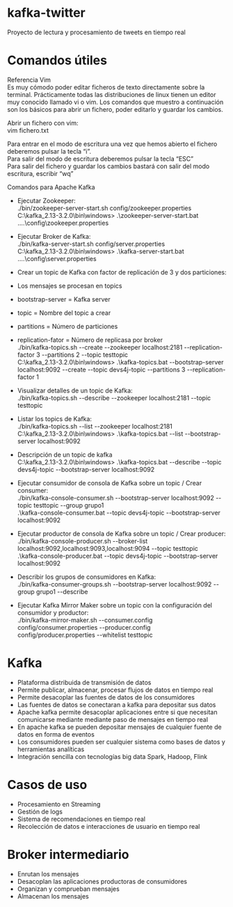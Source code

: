 # kafka-twitter
Proyecto de lectura y procesamiento de tweets en tiempo real

# Comandos útiles

Referencia Vim  
Es muy cómodo poder editar ficheros de texto directamente sobre la terminal. Prácticamente
todas las distribuciones de linux tienen un editor muy conocido llamado vi o vim. Los comandos
que muestro a continuación son los básicos para abrir un fichero, poder editarlo y guardar los
cambios.

Abrir un fichero con vim:  
vim fichero.txt

Para entrar en el modo de escritura una vez que hemos abierto el fichero deberemos pulsar la
tecla “i”.  
Para salir del modo de escritura deberemos pulsar la tecla “ESC”  
Para salir del fichero y guardar los cambios bastará con salir del modo escritura, escribir “wq”

Comandos para Apache Kafka
- Ejecutar Zookeeper:  
./bin/zookeeper-server-start.sh config/zookeeper.properties  
C:\kafka_2.13-3.2.0\bin\windows> .\zookeeper-server-start.bat ..\..\config\zookeeper.properties

- Ejecutar Broker de Kafka:  
./bin/kafka-server-start.sh config/server.properties  
C:\kafka_2.13-3.2.0\bin\windows> .\kafka-server-start.bat ..\..\config\server.properties

- Crear un topic de Kafka con factor de replicación de 3 y dos particiones:  
- Los mensajes se procesan en topics 
- bootstrap-server = Kafka server
- topic = Nombre del topic a crear
- partitions = Número de particiones
- replication-fator = Número de replicasa por broker  
./bin/kafka-topics.sh --create --zookeeper localhost:2181 --replication-factor 3 --partitions 2 --topic testtopic  
C:\kafka_2.13-3.2.0\bin\windows> .\kafka-topics.bat --bootstrap-server localhost:9092 --create --topic devs4j-topic --partitions 3 --replication-factor 1  
- Visualizar detalles de un topic de Kafka:  
./bin/kafka-topics.sh --describe --zookeeper localhost:2181 --topic testtopic

- Listar los topics de Kafka:  
./bin/kafka-topics.sh --list --zookeeper localhost:2181  
C:\kafka_2.13-3.2.0\bin\windows> .\kafka-topics.bat --list --bootstrap-server localhost:9092  

- Descripción de un topic de kafka  
C:\kafka_2.13-3.2.0\bin\windows> .\kafka-topics.bat --describe --topic devs4j-topic --bootstrap-server localhost:9092  

- Ejecutar consumidor de consola de Kafka sobre un topic / Crear consumer:  
./bin/kafka-console-consumer.sh --bootstrap-server localhost:9092 --topic testtopic --group grupo1  
.\kafka-console-consumer.bat --topic devs4j-topic --bootstrap-server localhost:9092

- Ejecutar productor de consola de Kafka sobre un topic / Crear producer:  
./bin/kafka-console-producer.sh --broker-list localhost:9092,localhost:9093,localhost:9094 --topic testtopic  
.\kafka-console-producer.bat --topic devs4j-topic --bootstrap-server localhost:9092  

- Describir los grupos de consumidores en Kafka:  
./bin/kafka-consumer-groups.sh --bootstrap-server localhost:9092 --group grupo1 --describe

- Ejecutar Kafka Mirror Maker sobre un topic con la configuración del consumidor y productor:  
./bin/kafka-mirror-maker.sh --consumer.config config/consumer.properties --producer.config config/producer.properties --whitelist testtopic

# Kafka
- Plataforma distribuida de transmisión de datos
- Permite publicar, almacenar, procesar flujos de datos en tiempo real
- Permite desacoplar las fuentes de datos de los consumidores 
- Las fuentes de datos se conectaran a kafka para depositar sus datos
- Apache kafka permite desacoplar aplicaciones entre si que necesitan comunicarse mediante mediante paso de mensajes en tiempo real
- En apache kafka se pueden depositar mensajes de cualquier fuente de datos en forma de eventos
- Los consumidores pueden ser cualquier sistema como bases de datos y herramientas analíticas
- Integración sencilla con tecnologías big data Spark, Hadoop, Flink

# Casos de uso
- Procesamiento en Streaming
- Gestión de logs
- Sistema de recomendaciones en tiempo real
- Recolección de datos e interacciones de usuario en tiempo real 

# Broker intermediario
- Enrutan los mensajes
- Desacoplan las aplicaciones productoras de consumidores
- Organizan y comprueban mensajes
- Almacenan los mensajes
